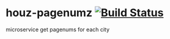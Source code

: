 # houz-pagenumz [![Build Status](https://travis-ci.org/cooperjbrandon/houz-pagenumz.svg?branch=master)](https://travis-ci.org/cooperjbrandon/houz-pagenumz)
microservice get pagenums for each city
